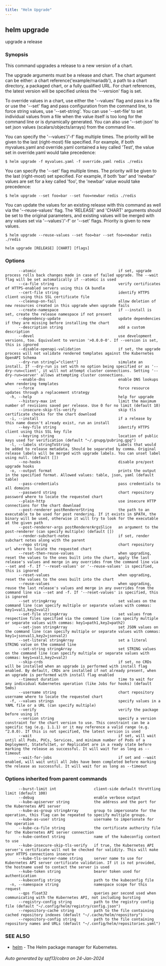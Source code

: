 ```yaml
---
title: "Helm Upgrade"
---
```


## helm upgrade

upgrade a release

### Synopsis


This command upgrades a release to a new version of a chart.

The upgrade arguments must be a release and chart. The chart
argument can be either: a chart reference('example/mariadb'), a path to a chart directory,
a packaged chart, or a fully qualified URL. For chart references, the latest
version will be specified unless the '--version' flag is set.

To override values in a chart, use either the '--values' flag and pass in a file
or use the '--set' flag and pass configuration from the command line, to force string
values, use '--set-string'. You can use '--set-file' to set individual
values from a file when the value itself is too long for the command line
or is dynamically generated. You can also use '--set-json' to set json values
(scalars/objects/arrays) from the command line.

You can specify the '--values'/'-f' flag multiple times. The priority will be given to the
last (right-most) file specified. For example, if both myvalues.yaml and override.yaml
contained a key called 'Test', the value set in override.yaml would take precedence:

    $ helm upgrade -f myvalues.yaml -f override.yaml redis ./redis

You can specify the '--set' flag multiple times. The priority will be given to the
last (right-most) set specified. For example, if both 'bar' and 'newbar' values are
set for a key called 'foo', the 'newbar' value would take precedence:

    $ helm upgrade --set foo=bar --set foo=newbar redis ./redis

You can update the values for an existing release with this command as well via the
'--reuse-values' flag. The 'RELEASE' and 'CHART' arguments should be set to the original
parameters, and existing values will be merged with any values set via '--values'/'-f'
or '--set' flags. Priority is given to new values.

    $ helm upgrade --reuse-values --set foo=bar --set foo=newbar redis ./redis


```
helm upgrade [RELEASE] [CHART] [flags]
```

### Options

```
      --atomic                                     if set, upgrade process rolls back changes made in case of failed upgrade. The --wait flag will be set automatically if --atomic is used
      --ca-file string                             verify certificates of HTTPS-enabled servers using this CA bundle
      --cert-file string                           identify HTTPS client using this SSL certificate file
      --cleanup-on-fail                            allow deletion of new resources created in this upgrade when upgrade fails
      --create-namespace                           if --install is set, create the release namespace if not present
      --dependency-update                          update dependencies if they are missing before installing the chart
      --description string                         add a custom description
      --devel                                      use development versions, too. Equivalent to version '>0.0.0-0'. If --version is set, this is ignored
      --disable-openapi-validation                 if set, the upgrade process will not validate rendered templates against the Kubernetes OpenAPI Schema
      --dry-run string[="client"]                  simulate an install. If --dry-run is set with no option being specified or as '--dry-run=client', it will not attempt cluster connections. Setting '--dry-run=server' allows attempting cluster connections.
      --enable-dns                                 enable DNS lookups when rendering templates
      --force                                      force resource updates through a replacement strategy
  -h, --help                                       help for upgrade
      --history-max int                            limit the maximum number of revisions saved per release. Use 0 for no limit (default 10)
      --insecure-skip-tls-verify                   skip tls certificate checks for the chart download
  -i, --install                                    if a release by this name doesn't already exist, run an install
      --key-file string                            identify HTTPS client using this SSL key file
      --keyring string                             location of public keys used for verification (default "~/.gnupg/pubring.gpg")
  -l, --labels stringToString                      Labels that would be added to release metadata. Should be separated by comma. Original release labels will be merged with upgrade labels. You can unset label using null. (default [])
      --no-hooks                                   disable pre/post upgrade hooks
  -o, --output format                              prints the output in the specified format. Allowed values: table, json, yaml (default table)
      --pass-credentials                           pass credentials to all domains
      --password string                            chart repository password where to locate the requested chart
      --plain-http                                 use insecure HTTP connections for the chart download
      --post-renderer postRendererString           the path to an executable to be used for post rendering. If it exists in $PATH, the binary will be used, otherwise it will try to look for the executable at the given path
      --post-renderer-args postRendererArgsSlice   an argument to the post-renderer (can specify multiple) (default [])
      --render-subchart-notes                      if set, render subchart notes along with the parent
      --repo string                                chart repository url where to locate the requested chart
      --reset-then-reuse-values                    when upgrading, reset the values to the ones built into the chart, apply the last release's values and merge in any overrides from the command line via --set and -f. If '--reset-values' or '--reuse-values' is specified, this is ignored
      --reset-values                               when upgrading, reset the values to the ones built into the chart
      --reuse-values                               when upgrading, reuse the last release's values and merge in any overrides from the command line via --set and -f. If '--reset-values' is specified, this is ignored
      --set stringArray                            set values on the command line (can specify multiple or separate values with commas: key1=val1,key2=val2)
      --set-file stringArray                       set values from respective files specified via the command line (can specify multiple or separate values with commas: key1=path1,key2=path2)
      --set-json stringArray                       set JSON values on the command line (can specify multiple or separate values with commas: key1=jsonval1,key2=jsonval2)
      --set-literal stringArray                    set a literal STRING value on the command line
      --set-string stringArray                     set STRING values on the command line (can specify multiple or separate values with commas: key1=val1,key2=val2)
      --skip-crds                                  if set, no CRDs will be installed when an upgrade is performed with install flag enabled. By default, CRDs are installed if not already present, when an upgrade is performed with install flag enabled
      --timeout duration                           time to wait for any individual Kubernetes operation (like Jobs for hooks) (default 5m0s)
      --username string                            chart repository username where to locate the requested chart
  -f, --values strings                             specify values in a YAML file or a URL (can specify multiple)
      --verify                                     verify the package before using it
      --version string                             specify a version constraint for the chart version to use. This constraint can be a specific tag (e.g. 1.1.1) or it may reference a valid range (e.g. ^2.0.0). If this is not specified, the latest version is used
      --wait                                       if set, will wait until all Pods, PVCs, Services, and minimum number of Pods of a Deployment, StatefulSet, or ReplicaSet are in a ready state before marking the release as successful. It will wait for as long as --timeout
      --wait-for-jobs                              if set and --wait enabled, will wait until all Jobs have been completed before marking the release as successful. It will wait for as long as --timeout
```

### Options inherited from parent commands

```
      --burst-limit int                 client-side default throttling limit (default 100)
      --debug                           enable verbose output
      --kube-apiserver string           the address and the port for the Kubernetes API server
      --kube-as-group stringArray       group to impersonate for the operation, this flag can be repeated to specify multiple groups.
      --kube-as-user string             username to impersonate for the operation
      --kube-ca-file string             the certificate authority file for the Kubernetes API server connection
      --kube-context string             name of the kubeconfig context to use
      --kube-insecure-skip-tls-verify   if true, the Kubernetes API server's certificate will not be checked for validity. This will make your HTTPS connections insecure
      --kube-tls-server-name string     server name to use for Kubernetes API server certificate validation. If it is not provided, the hostname used to contact the server is used
      --kube-token string               bearer token used for authentication
      --kubeconfig string               path to the kubeconfig file
  -n, --namespace string                namespace scope for this request
      --qps float32                     queries per second used when communicating with the Kubernetes API, not including bursting
      --registry-config string          path to the registry config file (default "~/.config/helm/registry/config.json")
      --repository-cache string         path to the file containing cached repository indexes (default "~/.cache/helm/repository")
      --repository-config string        path to the file containing repository names and URLs (default "~/.config/helm/repositories.yaml")
```

### SEE ALSO

* [helm](helm.md)	 - The Helm package manager for Kubernetes.

###### Auto generated by spf13/cobra on 24-Jan-2024
